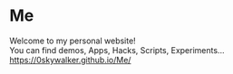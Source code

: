 # Me
Welcome to my personal website! <br/>
You can find demos, Apps, Hacks, Scripts, Experiments... <br/>
https://0skywalker.github.io/Me/
